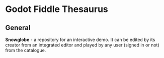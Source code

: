 # Godot Fiddle Thesaurus

## General

**Snowglobe** - a repository for an interactive demo. It can be edited by its creator from an integrated editor and played by any user (signed in or not) from the catalogue. 
